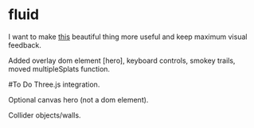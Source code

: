 # fluid
I want to make [this](https://github.com/PavelDoGreat/WebGL-Fluid-Simulation/) beautiful thing more useful and keep maximum visual feedback.

Added overlay dom element [hero], keyboard controls, smokey trails, moved multipleSplats function.

#To Do
Three.js integration.

Optional canvas hero (not a dom element).

Collider objects/walls.
